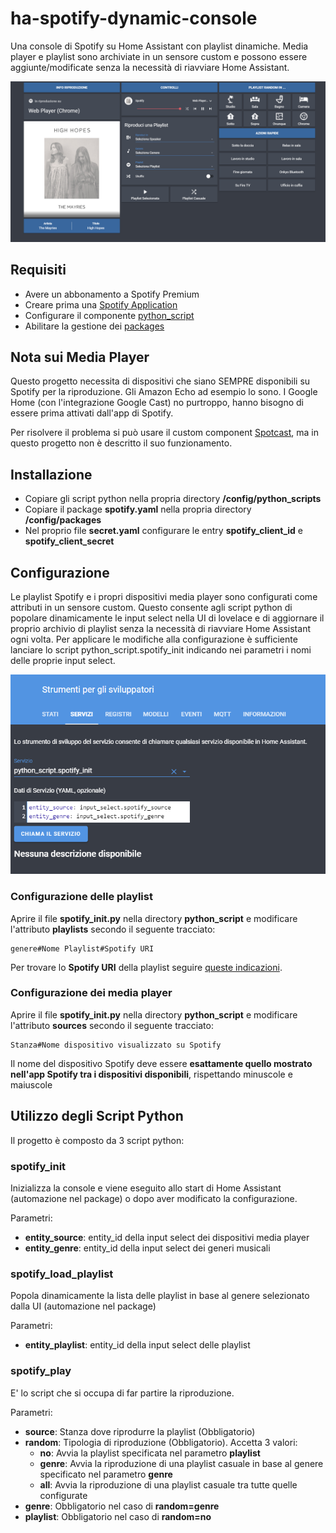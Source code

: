 # ha-spotify-dynamic-console
Una console di Spotify su Home Assistant con playlist dinamiche.
Media player e playlist sono archiviate in un sensore custom e possono essere aggiunte/modificate senza la necessità di riavviare Home Assistant.

![console_image](console.png)

## Requisiti

  - Avere un abbonamento a Spotify Premium
  - Creare prima una [Spotify Application](https://www.home-assistant.io/integrations/spotify/)
  - Configurare il componente [python_script](https://www.home-assistant.io/components/python_script/)
  - Abilitare la gestione dei [packages](https://www.home-assistant.io/docs/configuration/packages/)
  
## Nota sui Media Player

Questo progetto necessita di dispositivi che siano SEMPRE disponibili su Spotify per la riproduzione.
Gli Amazon Echo ad esempio lo sono. I Google Home (con l'integrazione Google Cast) no purtroppo, hanno bisogno di essere prima attivati dall'app di Spotify.

Per risolvere il problema si può usare il custom component [Spotcast](https://github.com/fondberg/spotcast/), ma in questo progetto non è descritto il suo funzionamento.

## Installazione

  - Copiare gli script python nella propria directory **/config/python_scripts**
  - Copiare il package **spotify.yaml** nella propria directory **/config/packages**
  - Nel proprio file **secret.yaml** configurare le entry **spotify_client_id** e **spotify_client_secret**

## Configurazione

Le playlist Spotify e i propri dispositivi media player sono configurati come attributi in un sensore custom.
Questo consente agli script python di popolare dinamicamente le input select nella UI di lovelace e di aggiornare il proprio archivio di playlist senza la necessità di riavviare Home Assistant ogni volta.
Per applicare le modifiche alla configurazione è sufficiente lanciare lo script python_script.spotify_init indicando nei parametri i nomi delle proprie input select.

![init_image](spotify_init.png)

### Configurazione delle playlist

Aprire il file **spotify_init.py** nella directory **python_script** e modificare l'attributo **playlists** secondo il seguente tracciato:

```
genere#Nome Playlist#Spotify URI
```

Per trovare lo **Spotify URI** della playlist seguire [queste indicazioni](https://support.spotify.com/us/article/sharing-music/).

### Configurazione dei media player

Aprire il file **spotify_init.py** nella directory **python_script** e modificare l'attributo **sources** secondo il seguente tracciato:

```
Stanza#Nome dispositivo visualizzato su Spotify
```

Il nome del dispositivo Spotify deve essere **esattamente quello mostrato nell'app Spotify tra i dispositivi disponibili**, rispettando minuscole e maiuscole

## Utilizzo degli Script Python

Il progetto è composto da 3 script python:

### spotify_init 

Inizializza la console e viene eseguito allo start di Home Assistant (automazione nel package) o dopo aver modificato la configurazione.

Parametri:

  - **entity_source**: entity_id della input select dei dispositivi media player
  - **entity_genre**: entity_id della input select dei generi musicali
  
### spotify_load_playlist

Popola dinamicamente la lista delle playlist in base al genere selezionato dalla UI (automazione nel package)

Parametri:

  - **entity_playlist**: entity_id della input select delle playlist
  
### spotify_play

E' lo script che si occupa di far partire la riproduzione.

Parametri:

  - **source**: Stanza dove riprodurre la playlist (Obbligatorio)
  - **random**: Tipologia di riproduzione (Obbligatorio). Accetta 3 valori:
    - **no**: Avvia la playlist specificata nel parametro **playlist**
    - **genre**: Avvia la riproduzione di una playlist casuale in base al genere specificato nel parametro **genre**
    - **all**: Avvia la riproduzione di una playlist casuale tra tutte quelle configurate
  - **genre**: Obbligatorio nel caso di **random=genre**
  - **playlist**: Obbligatorio nel caso di **random=no**

